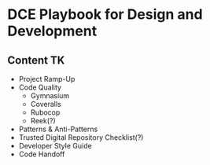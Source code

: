 # DCE Playbook for Design and Development

## Content TK

 - Project Ramp-Up
 - Code Quality
   - Gymnasium
   - Coveralls
   - Rubocop
   - Reek(?)
 - Patterns & Anti-Patterns
 - Trusted Digital Repository Checklist(?)
 - Developer Style Guide
 - Code Handoff
